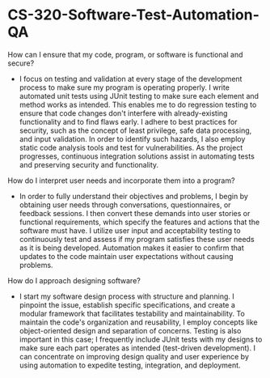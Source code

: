 # CS-320-Software-Test-Automation-QA

How can I ensure that my code, program, or software is functional and secure?
  - I focus on testing and validation at every stage of the development process to make sure my program is operating properly. I write automated unit tests using JUnit testing to make sure each element and method works as intended. This enables me to do regression testing to ensure that code changes don't interfere with already-existing functionality and to find flaws early. I adhere to best practices for security, such as the concept of least privilege, safe data processing, and input validation. In order to identify such hazards, I also employ static code analysis tools and test for vulnerabilities. As the project progresses, continuous integration solutions assist in automating tests and preserving security and functionality.


How do I interpret user needs and incorporate them into a program?
  - In order to fully understand their objectives and problems, I begin by obtaining user needs through conversations, questionnaires, or feedback sessions. I then convert these demands into user stories or functional requirements, which specify the features and actions that the software must have. I utilize user input and acceptability testing to continuously test and assess if my program satisfies these user needs as it is being developed. Automation makes it easier to confirm that updates to the code maintain user expectations without causing problems.
  
How do I approach designing software?
  - I start my software design process with structure and planning. I pinpoint the issue, establish specific specifications, and create a modular framework that facilitates testability and maintainability. To maintain the code's organization and reusability, I employ concepts like object-oriented design and separation of concerns. Testing is also important in this case; I frequently include JUnit tests with my designs to make sure each part operates as intended (test-driven development). I can concentrate on improving design quality and user experience by using automation to expedite testing, integration, and deployment.
